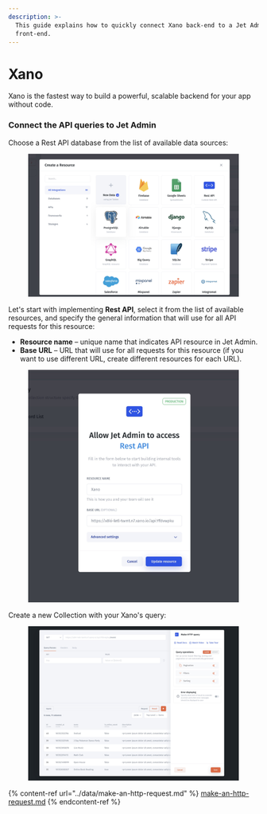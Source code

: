 ```yaml
---
description: >-
  This guide explains how to quickly connect Xano back-end to a Jet Admin
  front-end.
---
```


# Xano

Xano is the fastest way to build a powerful, scalable backend for your app without code.

### Connect the API queries to Jet Admin <a href="#step-2-connect-the-database-to-appsmith" id="step-2-connect-the-database-to-appsmith"></a>



Choose a Rest API database from the list of available data sources:

<figure><img src="../../.gitbook/assets/rest api.jpg" alt=""><figcaption></figcaption></figure>

Let's start with implementing **Rest API**, select it from the list of available resources, and specify the general information that will use for all API requests for this resource:&#x20;

* **Resource name** – unique name that indicates API resource in Jet Admin.
* **Base URL** – URL that will use for all requests for this resource (if you want to use different URL, create different resources for each URL).

<figure><img src="../../.gitbook/assets/xano1.jpg" alt=""><figcaption></figcaption></figure>



Create a new Collection with your Xano's query:

<figure><img src="../../.gitbook/assets/xano2.jpg" alt=""><figcaption></figcaption></figure>

{% content-ref url="../data/make-an-http-request.md" %}
[make-an-http-request.md](../data/make-an-http-request.md)
{% endcontent-ref %}
